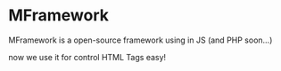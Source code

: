 # MFramework

MFramework is a open-source framework using in JS (and PHP soon...)

now we use it for control HTML Tags easy!
